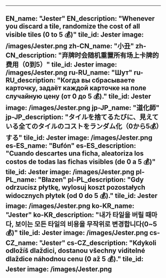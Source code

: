 ---

EN_name: "Jester"
EN_description: "Whenever you discard a tile, randomize the cost of all visible tiles (0 to 5 💰)"
tile_id: Jester
image: /images/Jester.png
zh-CN_name: "小丑"
zh-CN_description: "弃牌时会随机重置所有场上卡牌的费用（0到5）"
tile_id: Jester
image: /images/Jester.png
ru-RU_name: "Шут"
ru-RU_description: "Когда вы сбрасываете карточку, задаёт каждой карточке на поле случайную цену (от 0 до 5 💰)."
tile_id: Jester
image: /images/Jester.png
jp-JP_name: "道化師"
jp-JP_description: "タイルを捨てるたびに、見えている全てのタイルのコストをランダム化（0から5💰）する"
tile_id: Jester
image: /images/Jester.png
es-ES_name: "Bufón"
es-ES_description: "Cuando descartes una ficha, aleatoriza los costos de todas las fichas visibles (de 0 a 5 💰)"
tile_id: Jester
image: /images/Jester.png
pl-PL_name: "Błazen"
pl-PL_description: "Gdy odrzucisz płytkę, wylosuj koszt pozostałych widocznych płytek (od 0 do 5 💰)."
tile_id: Jester
image: /images/Jester.png
ko-KR_name: "Jester"
ko-KR_description: "내가 타일을 버릴 때마다, 보이는 모든 타일의 비용을 무작위로 변경합니다(0~5 💰)"
tile_id: Jester
image: /images/Jester.png
cs-CZ_name: "Jester"
cs-CZ_description: "Kdykoli odložíš dlaždici, dostanou všechny viditelné dlaždice náhodnou cenu (0 až 5 💰)."
tile_id: Jester
image: /images/Jester.png
---